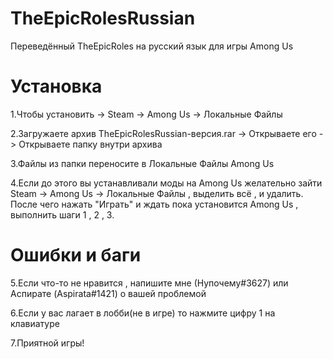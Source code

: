 # TheEpicRolesRussian
Переведённый TheEpicRoles на русский язык для игры Among Us

# Установка

1.Чтобы установить -> Steam -> Among Us -> Локальные Файлы

2.Загружаете архив TheEpicRolesRussian-версия.rar -> Открываете его -> Открываете папку внутри архива

3.Файлы из папки переносите в Локальные Файлы Among Us

4.Если до этого вы устанавливали моды на Among Us желательно зайти Steam -> Among Us -> Локальные Файлы , выделить всё , и удалить.
После чего нажать "Играть" и ждать пока установится Among Us , выполнить шаги 1 , 2 , 3.

# Ошибки и баги

5.Если что-то не нравится , напишите мне (Нупочему#3627) или Аспирате (Aspirata#1421) о вашей проблемой

6.Если у вас лагает в лобби(не в игре) то нажмите цифру 1 на клавиатуре

7.Приятной игры!

